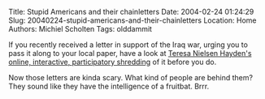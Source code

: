Title: Stupid Americans and their chainletters
Date: 2004-02-24 01:24:29
Slug: 20040224-stupid-americans-and-their-chainletters
Location: Home
Authors: Michiel Scholten
Tags: olddammit

<p>If you recently received a letter in support of the Iraq war, urging you to pass it along to your local paper, have a look at <a href="http://nielsenhayden.com/makinglight/archives/004756.html">Teresa Nielsen Hayden's online, interactive, participatory shredding</a> of it before you do.</p>
<p>Now those letters are kinda scary. What kind of people are behind them? They sound like they have the intelligence of a fruitbat. Brrr.</p>